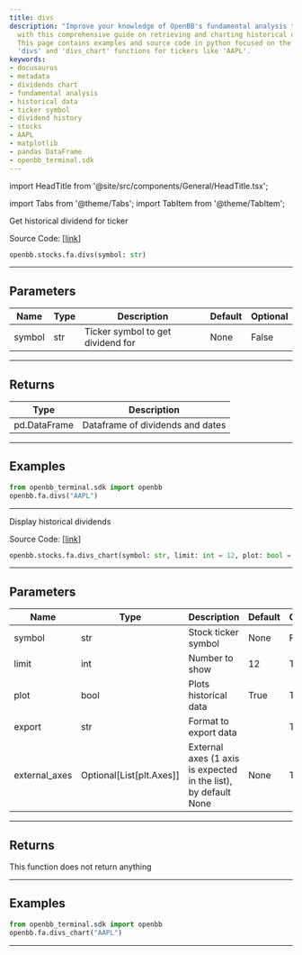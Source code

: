 ```yaml
---
title: divs
description: "Improve your knowledge of OpenBB's fundamental analysis tools for stocks"
  with this comprehensive guide on retrieving and charting historical dividend data.
  This page contains examples and source code in python focused on the use of the
  'divs' and 'divs_chart' functions for tickers like 'AAPL'.
keywords:
- docusaurus
- metadata
- dividends chart
- fundamental analysis
- historical data
- ticker symbol
- dividend history
- stocks
- AAPL
- matplotlib
- pandas DataFrame
- openbb_terminal.sdk
---
```


import HeadTitle from '@site/src/components/General/HeadTitle.tsx';

<HeadTitle title="stocks.fa.divs - Reference | OpenBB SDK Docs" />

import Tabs from '@theme/Tabs';
import TabItem from '@theme/TabItem';

<Tabs>
<TabItem value="model" label="Model" default>

Get historical dividend for ticker

Source Code: [[link](https://github.com/OpenBB-finance/OpenBBTerminal/tree/main/openbb_terminal/stocks/fundamental_analysis/yahoo_finance_model.py#L256)]

```python
openbb.stocks.fa.divs(symbol: str)
```

---

## Parameters

| Name | Type | Description | Default | Optional |
| ---- | ---- | ----------- | ------- | -------- |
| symbol | str | Ticker symbol to get dividend for | None | False |


---

## Returns

| Type | Description |
| ---- | ----------- |
| pd.DataFrame | Dataframe of dividends and dates |
---

## Examples

```python
from openbb_terminal.sdk import openbb
openbb.fa.divs("AAPL")
```

---

</TabItem>
<TabItem value="view" label="Chart">

Display historical dividends

Source Code: [[link](https://github.com/OpenBB-finance/OpenBBTerminal/tree/main/openbb_terminal/stocks/fundamental_analysis/yahoo_finance_view.py#L185)]

```python
openbb.stocks.fa.divs_chart(symbol: str, limit: int = 12, plot: bool = True, export: str = "", external_axes: Optional[List[matplotlib.axes._axes.Axes]] = None)
```

---

## Parameters

| Name | Type | Description | Default | Optional |
| ---- | ---- | ----------- | ------- | -------- |
| symbol | str | Stock ticker symbol | None | False |
| limit | int | Number to show | 12 | True |
| plot | bool | Plots historical data | True | True |
| export | str | Format to export data |  | True |
| external_axes | Optional[List[plt.Axes]] | External axes (1 axis is expected in the list), by default None | None | True |


---

## Returns

This function does not return anything

---

## Examples

```python
from openbb_terminal.sdk import openbb
openbb.fa.divs_chart("AAPL")
```

---

</TabItem>
</Tabs>
